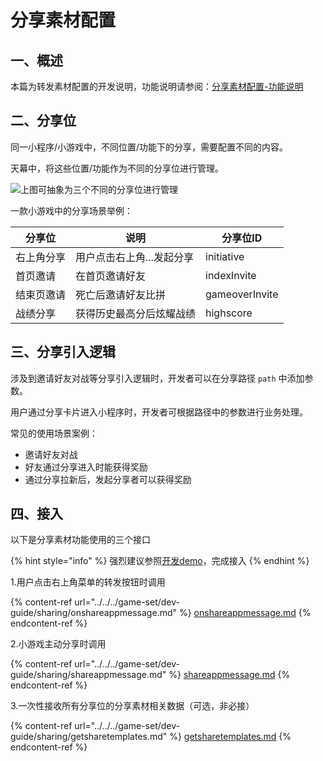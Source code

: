 # 分享素材配置

## 一、概述

本篇为转发素材配置的开发说明，功能说明请参阅：[分享素材配置-功能说明](../../../game-set/main-features/sharing-management.md)

## **二、分享位**

同一小程序/小游戏中，不同位置/功能下的分享，需要配置不同的内容。

天幕中，将这些位置/功能作为不同的分享位进行管理。

![上图可抽象为三个不同的分享位进行管理](https://cdn.61week.com/tianmu/doc/index/image/game-set/sharing-management/1.png)

一款小游戏中的分享场景举例：

| 分享位   | 说明             | 分享位ID          |
| ----- | -------------- | -------------- |
| 右上角分享 | 用户点击右上角...发起分享 | initiative     |
| 首页邀请  | 在首页邀请好友        | indexInvite    |
| 结束页邀请 | 死亡后邀请好友比拼      | gameoverInvite |
| 战绩分享  | 获得历史最高分后炫耀战绩   | highscore      |

## **三、分享引入逻辑**

涉及到邀请好友对战等分享引入逻辑时，开发者可以在分享路径 `path` 中添加参数。

用户通过分享卡片进入小程序时，开发者可根据路径中的参数进行业务处理。

常见的使用场景案例：

* 邀请好友对战
* 好友通过分享进入时能获得奖励
* 通过分享拉新后，发起分享者可以获得奖励

## **四、接入**

以下是分享素材功能使用的三个接口

{% hint style="info" %}
强烈建议参照[开发demo](../../../selling/dev-guide/dev-demo.md)，完成接入
{% endhint %}

1.用户点击右上角菜单的转发按钮时调用

{% content-ref url="../../../game-set/dev-guide/sharing/onshareappmessage.md" %}
[onshareappmessage.md](../../../game-set/dev-guide/sharing/onshareappmessage.md)
{% endcontent-ref %}

2.小游戏主动分享时调用

{% content-ref url="../../../game-set/dev-guide/sharing/shareappmessage.md" %}
[shareappmessage.md](../../../game-set/dev-guide/sharing/shareappmessage.md)
{% endcontent-ref %}

3.一次性接收所有分享位的分享素材相关数据（可选，非必接）

{% content-ref url="../../../game-set/dev-guide/sharing/getsharetemplates.md" %}
[getsharetemplates.md](../../../game-set/dev-guide/sharing/getsharetemplates.md)
{% endcontent-ref %}
